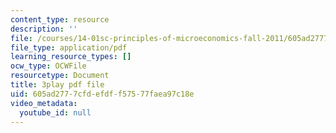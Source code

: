 ```yaml
---
content_type: resource
description: ''
file: /courses/14-01sc-principles-of-microeconomics-fall-2011/605ad2777cfdefdff57577faea97c18e_1jLfD9ulntU.pdf
file_type: application/pdf
learning_resource_types: []
ocw_type: OCWFile
resourcetype: Document
title: 3play pdf file
uid: 605ad277-7cfd-efdf-f575-77faea97c18e
video_metadata:
  youtube_id: null
---
```

